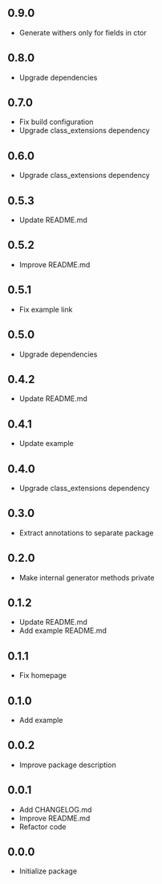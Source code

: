 ## 0.9.0
* Generate withers only for fields in ctor

## 0.8.0
* Upgrade dependencies

## 0.7.0
* Fix build configuration
* Upgrade class_extensions dependency

## 0.6.0
* Upgrade class_extensions dependency

## 0.5.3
* Update README.md

## 0.5.2
* Improve README.md

## 0.5.1
* Fix example link

## 0.5.0
* Upgrade dependencies

## 0.4.2
* Update README.md

## 0.4.1
* Update example

## 0.4.0
* Upgrade class_extensions dependency

## 0.3.0
* Extract annotations to separate package

## 0.2.0
* Make internal generator methods private

## 0.1.2
* Update README.md
* Add example README.md

## 0.1.1
* Fix homepage

## 0.1.0
* Add example

## 0.0.2
* Improve package description

## 0.0.1
* Add CHANGELOG.md
* Improve README.md
* Refactor code

## 0.0.0
* Initialize package
